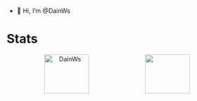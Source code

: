 - 👋 Hi, I’m @DainWs

# Stats
<p align="center"> <img style="height: 90px;width: 45%;" src="https://github-readme-stats.vercel.app/api?username=DainWs&show_icons=true&theme=blueberry&hide_border=true" alt="DainWs" /> <img style="height: 90px;width: 45%;" src="https://github-readme-stats.vercel.app/api/top-langs/?username=DainWs&layout=compact&theme=blueberry&hide_border=true" /></p>
